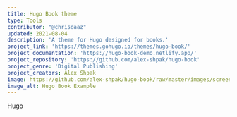 ```yaml
---
title: Hugo Book theme
type: Tools
contributor: "@chrisdaaz"
updated: 2021-08-04
description: 'A theme for Hugo designed for books.'
project_link: 'https://themes.gohugo.io/themes/hugo-book/'
project_documentation: 'https://hugo-book-demo.netlify.app/'
project_repository: 'https://github.com/alex-shpak/hugo-book'
project_genre: 'Digital Publishing'
project_creators: Alex Shpak 
image: https://github.com/alex-shpak/hugo-book/raw/master/images/screenshot.png
image_alt: Hugo Book Example
---
```


Hugo
